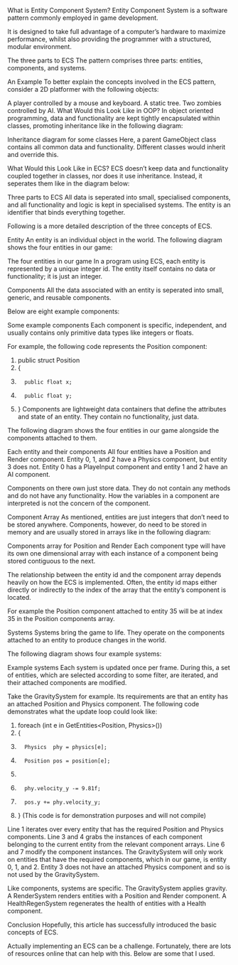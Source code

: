 What is Entity Component System?
Entity Component System is a software pattern commonly employed in game development.

It is designed to take full advantage of a computer’s hardware to maximize performance, whilst also providing the programmer with a structured, modular environment.


The three parts to ECS
The pattern comprises three parts: entities, components, and systems.

An Example
To better explain the concepts involved in the ECS pattern, consider a 2D platformer with the following objects:

A player controlled by a mouse and keyboard.
A static tree.
Two zombies controlled by AI.
What Would this Look Like in OOP?
In object oriented programming, data and functionality are kept tightly encapsulated within classes, promoting inheritance like in the following diagram:


Inheritance diagram for some classes
Here, a parent GameObject class contains all common data and functionality. Different classes would inherit and override this.

What Would this Look Like in ECS?
ECS doesn’t keep data and functionality coupled together in classes, nor does it use inheritance. Instead, it seperates them like in the diagram below:


Three parts to ECS
All data is seperated into small, specialised components, and all functionality and logic is kept in specialised systems. The entity is an identifier that binds everything together.

Following is a more detailed description of the three concepts of ECS.

Entity
An entity is an individual object in the world. The following diagram shows the four entities in our game:


The four entities in our game
In a program using ECS, each entity is represented by a unique integer id. The entity itself contains no data or functionality; it is just an integer.

Components
All the data associated with an entity is seperated into small, generic, and reusable components.

Below are eight example components:


Some example components
Each component is specific, independent, and usually contains only primitive data types like integers or floats.

For example, the following code represents the Position component:

1.   public struct Position
2.   {
3.       public float x;
4.       public float y;
5.   }
Components are lightweight data containers that define the attributes and state of an entity. They contain no functionality, just data.

The following diagram shows the four entities in our game alongside the components attached to them.


Each entity and their components
All four entities have a Position and Render component. Entity 0, 1, and 2 have a Physics component, but entity 3 does not. Entity 0 has a PlayeInput component and entity 1 and 2 have an AI component.

Components on there own just store data. They do not contain any methods and do not have any functionality. How the variables in a component are interpreted is not the concern of the component.

Component Array
As mentioned, entities are just integers that don’t need to be stored anywhere. Components, however, do need to be stored in memory and are usually stored in arrays like in the following diagram:


Components array for Position and Render
Each component type will have its own one dimensional array with each instance of a component being stored contiguous to the next.

The relationship between the entity id and the component array depends heavily on how the ECS is implemented. Often, the entity id maps either directly or indirectly to the index of the array that the entity’s component is located.

For example the Position component attached to entity 35 will be at index 35 in the Position components array.

Systems
Systems bring the game to life. They operate on the components attached to an entity to produce changes in the world.

The following diagram shows four example systems:


Example systems
Each system is updated once per frame. During this, a set of entities, which are selected according to some filter, are iterated, and their attached components are modified.

Take the GravitySystem for example. Its requirements are that an entity has an attached Position and Physics component. The following code demonstrates what the update loop could look like:

1.   foreach (int e in GetEntities<Position, Physics>())
2.   {
3.       Physics  phy = physics[e];
4.       Position pos = position[e];
5.
6.       phy.velocity_y -= 9.81f;
7.       pos.y += phy.velocity_y;
8.   }
(This code is for demonstration purposes and will not compile)

Line 1 iterates over every entity that has the required Position and Physics components.
Line 3 and 4 grabs the instances of each component belonging to the current entity from the relevant component arrays.
Line 6 and 7 modify the component instances.
The GravitySystem will only work on entities that have the required components, which in our game, is entity 0, 1, and 2. Entity 3 does not have an attached Physics component and so is not used by the GravitySystem.

Like components, systems are specific. The GravitySystem applies gravity. A RenderSystem renders entities with a Position and Render component. A HealthRegenSystem regenerates the health of entities with a Health component.

Conclusion
Hopefully, this article has successfully introduced the basic concepts of ECS.

Actually implementing an ECS can be a challenge. Fortunately, there are lots of resources online that can help with this. Below are some that I used.